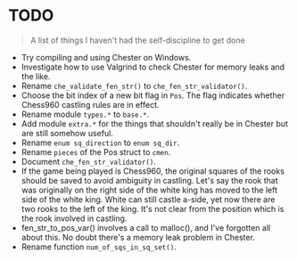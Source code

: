 # TODO
> A list of things I haven't had the self-discipline to get done

* Try compiling and using Chester on Windows.
* Investigate how to use Valgrind to check Chester for memory leaks and the like.
* Rename `che_validate_fen_str()` to `che_fen_str_validator()`.
* Choose the bit index of a new bit flag in `Pos`. The flag indicates whether
  Chess960 castling rules are in effect.
* Rename module `types.*` to `base.*`.
* Add module `extra.*` for the things that shouldn't really be in Chester but
  are still somehow useful.
* Rename `enum sq_direction` to `enum sq_dir`.
* Rename `pieces` of the Pos struct to `cmen`.
* Document `che_fen_str_validator()`.
* If the game being played is Chess960, the original squares of the rooks should be
  saved to avoid ambiguity in castling. Let's say the rook that was originally on the
  right side of the white king has moved to the left side of the white king. White can
  still castle a-side, yet now there are two rooks to the left of the king. It's not
  clear from the position which is the rook involved in castling.
* fen_str_to_pos_var() involves a call to malloc(), and I've forgotten all about
  this. No doubt there's a memory leak problem in Chester.
* Rename function `num_of_sqs_in_sq_set()`.

